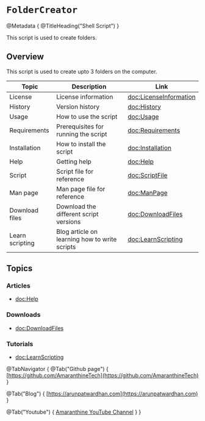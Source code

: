 # ``FolderCreator``

@Metadata {
   @TitleHeading("Shell Script")
}

This script is used to create folders.

## Overview

This script is used to create upto 3 folders on the computer.

| Topic        | Description  | Link |
| ---------    | --------------------------------------- | ---------- |
| License      | License information | <doc:LicenseInformation> |
| History      | Version history | <doc:History> |
| Usage        | How to use the script | <doc:Usage> |
| Requirements | Prerequisites for running the script | <doc:Requirements> |
| Installation | How to install the script | <doc:Installation> |
| Help | Getting help | <doc:Help> |
| Script | Script file for reference | <doc:ScriptFile> |
| Man page | Man page file for reference | <doc:ManPage> |
| Download files | Download the different script versions | <doc:DownloadFiles> |
| Learn scripting | Blog article on learning how to write scripts | <doc:LearnScripting> |

## Topics

### Articles
- <doc:Help>

### Downloads
- <doc:DownloadFiles>

### Tutorials
- <doc:LearnScripting>

@TabNavigator {
   @Tab("Github page") {
       [https://github.com/AmaranthineTech](https://github.com/AmaranthineTech)
   }


   @Tab("Blog") {
       [https://arunpatwardhan.com](https://arunpatwardhan.com)
   }


   @Tab("Youtube") {
       [Amaranthine YouTube Channel](https://www.youtube.com/@amaranthine5616)
   }
}
